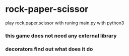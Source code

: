 # rock-paper-scissor
play rock,paper,scissor with runing main.py with python3 
### this game does not need any external library 

### decorators find out what does it do
